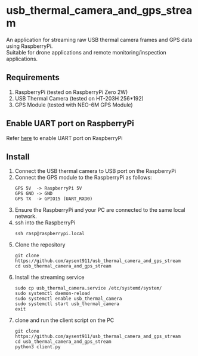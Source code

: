 # usb_thermal_camera_and_gps_stream
An application for streaming raw USB thermal camera frames and GPS data using RaspberryPi.  
Suitable for drone applications and remote monitoring/inspection applications.
## Requirements
1. RaspberryPi (tested on RaspberryPi Zero 2W)
2. USB Thermal Camera (tested on HT-203H 256*192)
3. GPS Module (tested with NEO-6M GPS Module) 
## Enable UART port on RaspberryPi
Refer [here](https://www.electronicwings.com/raspberry-pi/raspberry-pi-uart-communication-using-python-and-c) to enable UART port on RaspberryPi
## Install
1. Connect the USB thermal camera to USB port on the RaspberryPi
2. Connect the GPS module to the RaspberryPi as follows:
   ```
   GPS 5V  -> RaspberryPi 5V
   GPS GND -> GND
   GPS TX  -> GPIO15 (UART_RXD0)
   ```
3. Ensure the RaspberryPi and your PC are connected to the same local network.
4. ssh into the RaspberryPi
   ```
   ssh rasp@raspberrypi.local
   ```
6. Clone the repository
   ```
   git clone https://github.com/aysent911/usb_thermal_camera_and_gps_stream
   cd usb_thermal_camera_and_gps_stream
   ```
7. Install the streaming service
   ```
   sudo cp usb_thermal_camera.service /etc/systemd/system/
   sudo systemctl daemon-reload
   sudo systemctl enable usb_thermal_camera
   sudo systemctl start usb_thermal_camera
   exit
   ```
8. clone and run the client script on the PC
    ```
    git clone https://github.com/aysent911/usb_thermal_camera_and_gps_stream
    cd usb_thermal_camera_and_gps_stream
    python3 client.py
    ``` 
